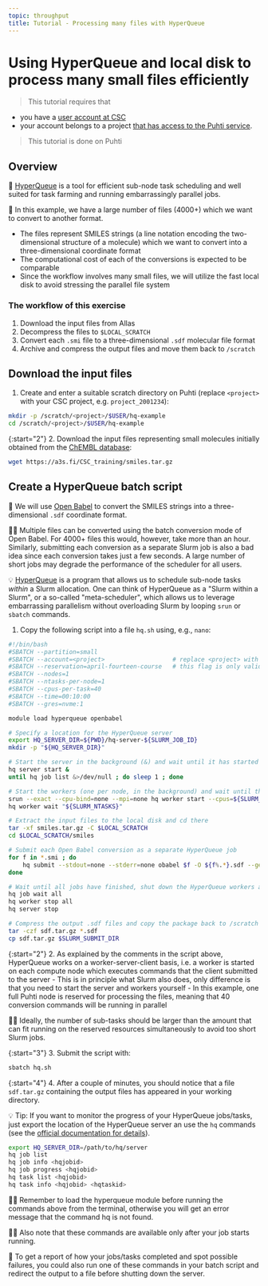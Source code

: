 ```yaml
---
topic: throughput
title: Tutorial - Processing many files with HyperQueue
---
```


# Using HyperQueue and local disk to process many small files efficiently

> This tutorial requires that

- you have a [user account at CSC](https://docs.csc.fi/accounts/how-to-create-new-user-account/)
- your account belongs to a project [that has access to the Puhti
  service](https://docs.csc.fi/accounts/how-to-add-service-access-for-project/).

> This tutorial is done on Puhti

## Overview

💬 [HyperQueue](https://docs.csc.fi/apps/hyperqueue/) is a tool for efficient sub-node
task scheduling and well suited for task farming and running embarrassingly parallel jobs.

💬 In this example, we have a large number of files (4000+) which we want to convert to
another format.

- The files represent SMILES strings (a line notation encoding the two-dimensional
  structure of a molecule) which we want to convert into a three-dimensional coordinate
  format
- The computational cost of each of the conversions is expected to be comparable
- Since the workflow involves many small files, we will utilize the fast local disk to
  avoid stressing the parallel file system

### The workflow of this exercise

1. Download the input files from Allas
2. Decompress the files to `$LOCAL_SCRATCH`
3. Convert each `.smi` file to a three-dimensional `.sdf` molecular file format
4. Archive and compress the output files and move them back to `/scratch`

## Download the input files

1. Create and enter a suitable scratch directory on Puhti (replace `<project>` with your CSC
   project, e.g. `project_2001234`):

```bash
mkdir -p /scratch/<project>/$USER/hq-example
cd /scratch/<project>/$USER/hq-example
```

{:start="2"}
2. Download the input files representing small molecules initially obtained from the
   [ChEMBL database](https://chembl.gitbook.io/chembl-interface-documentation/downloads):
  
```bash
wget https://a3s.fi/CSC_training/smiles.tar.gz
```

## Create a HyperQueue batch script

💬 We will use [Open Babel](https://docs.csc.fi/apps/openbabel/) to convert the SMILES
strings into a three-dimensional `.sdf` coordinate format.

☝🏻 Multiple files can be converted using the batch conversion mode of Open Babel. For
4000+ files this would, however, take more than an hour. Similarly, submitting each
conversion as a separate Slurm job is also a bad idea since each conversion takes
just a few seconds. A large number of short jobs may degrade the performance of the
scheduler for all users.

💡 [HyperQueue](https://docs.csc.fi/apps/hyperqueue/) is a program that allows us to
schedule sub-node tasks *within* a Slurm allocation. One can think of HyperQueue as a
"Slurm within a Slurm", or a so-called "meta-scheduler", which allows us to leverage
embarrassing parallelism without overloading Slurm by looping `srun` or `sbatch` commands.

1. Copy the following script into a file `hq.sh` using, e.g., `nano`:

```bash
#!/bin/bash
#SBATCH --partition=small
#SBATCH --account=<project>                   # replace <project> with your CSC project, e.g. project_2001234
#SBATCH --reservation=april-fourteen-course   # this flag is only valid on the live course on 14.4.2023 10-12
#SBATCH --nodes=1
#SBATCH --ntasks-per-node=1
#SBATCH --cpus-per-task=40
#SBATCH --time=00:10:00
#SBATCH --gres=nvme:1

module load hyperqueue openbabel

# Specify a location for the HyperQueue server
export HQ_SERVER_DIR=${PWD}/hq-server-${SLURM_JOB_ID}
mkdir -p "${HQ_SERVER_DIR}"

# Start the server in the background (&) and wait until it has started
hq server start &
until hq job list &>/dev/null ; do sleep 1 ; done

# Start the workers (one per node, in the background) and wait until they have started
srun --exact --cpu-bind=none --mpi=none hq worker start --cpus=${SLURM_CPUS_PER_TASK} &
hq worker wait "${SLURM_NTASKS}"

# Extract the input files to the local disk and cd there
tar -xf smiles.tar.gz -C $LOCAL_SCRATCH
cd $LOCAL_SCRATCH/smiles

# Submit each Open Babel conversion as a separate HyperQueue job
for f in *.smi ; do
    hq submit --stdout=none --stderr=none obabel $f -O ${f%.*}.sdf --gen3d best &
done

# Wait until all jobs have finished, shut down the HyperQueue workers and server
hq job wait all
hq worker stop all
hq server stop

# Compress the output .sdf files and copy the package back to /scratch
tar -czf sdf.tar.gz *.sdf
cp sdf.tar.gz $SLURM_SUBMIT_DIR
```

{:start="2"}
2. As explained by the comments in the script above, HyperQueue works on a
   worker-server-client basis, i.e. a worker is started on each compute node
   which executes commands that the client submitted to the server
    - This is in principle what Slurm also does, only difference is that you
      need to start the server and workers yourself
    - In this example, one full Puhti node is reserved for processing the files,
      meaning that 40 conversion commands will be running in parallel

☝🏻 Ideally, the number of sub-tasks should be larger than the amount that can fit
running on the reserved resources simultaneously to avoid too short Slurm jobs.

{:start="3"}
3. Submit the script with:

```bash
sbatch hq.sh
```

{:start="4"}
4. After a couple of minutes, you should notice that a file `sdf.tar.gz` containing
   the output files has appeared in your working directory.

💡 Tip: If you want to monitor the progress of your HyperQueue jobs/tasks, just export
the location of the HyperQueue server an use the `hq` commands (see the [official
documentation for details](https://it4innovations.github.io/hyperqueue/stable/jobs/jobs/)).

```bash
export HQ_SERVER_DIR=/path/to/hq/server
hq job list
hq job info <hqjobid>
hq job progress <hqjobid>
hq task list <hqjobid>
hq task info <hqjobid> <hqtaskid>
```

☝🏻 Remember to load the hyperqueue module before running the commands above from 
the terminal, otherwise you will get an error message that the command hq is not found. 

☝🏻 Also note that these commands are available only after your job starts running. 

💬 To get a report of how your jobs/tasks completed and spot possible failures,
you could also run one of these commands in your batch script and redirect the
output to a file before shutting down the server.

